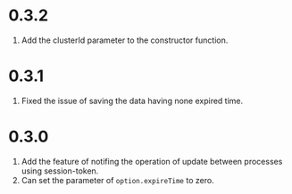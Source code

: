 # 0.3.2

1. Add the clusterId parameter to the constructor function.

# 0.3.1
1. Fixed the issue of saving the data having none expired time.

# 0.3.0
1. Add the feature of notifing the operation of update between processes using session-token.
2. Can set the parameter of `option.expireTime` to zero.